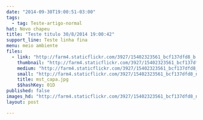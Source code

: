 ```yaml
---
date: "2014-09-30T19:00:51-03:00"
tags:
  - tag: Teste-artigo-normal
hat: Novo chapeu
title: "Teste titulo 30/8/2014 19:00:42"
support_line: Teste linha fina
menu: meio ambiente
files:
  - link: "http://farm4.staticflickr.com/3927/15402323561_bcf137dfd8_b.jpg"
    thumbnail: "http://farm4.staticflickr.com/3927/15402323561_bcf137dfd8_t.jpg"
    medium: "http://farm4.staticflickr.com/3927/15402323561_bcf137dfd8_z.jpg"
    small: "http://farm4.staticflickr.com/3927/15402323561_bcf137dfd8_n.jpg"
    title: mst_capa.jpg
    $$hashKey: 01D
published: false
images_hd: "http://farm4.staticflickr.com/3927/15402323561_bcf137dfd8_n.jpg"
layout: post

---
```

